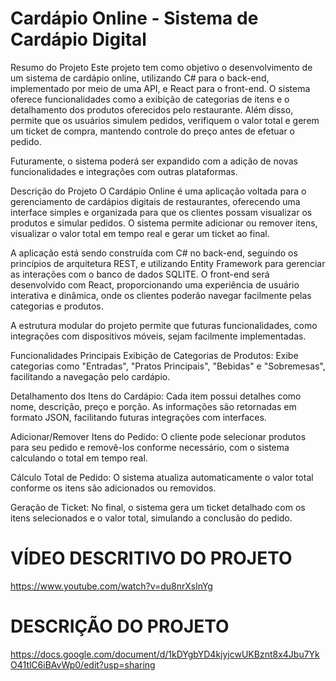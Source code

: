 # Cardápio Online - Sistema de Cardápio Digital
Resumo do Projeto
Este projeto tem como objetivo o desenvolvimento de um sistema de cardápio online, utilizando C# para o back-end, implementado por meio de uma API, e React para o front-end. O sistema oferece funcionalidades como a exibição de categorias de itens e o detalhamento dos produtos oferecidos pelo restaurante. Além disso, permite que os usuários simulem pedidos, verifiquem o valor total e gerem um ticket de compra, mantendo controle do preço antes de efetuar o pedido.

Futuramente, o sistema poderá ser expandido com a adição de novas funcionalidades e integrações com outras plataformas.

Descrição do Projeto
O Cardápio Online é uma aplicação voltada para o gerenciamento de cardápios digitais de restaurantes, oferecendo uma interface simples e organizada para que os clientes possam visualizar os produtos e simular pedidos. O sistema permite adicionar ou remover itens, visualizar o valor total em tempo real e gerar um ticket ao final.

A aplicação está sendo construída com C# no back-end, seguindo os princípios de arquitetura REST, e utilizando Entity Framework para gerenciar as interações com o banco de dados SQLITE. O front-end será desenvolvido com React, proporcionando uma experiência de usuário interativa e dinâmica, onde os clientes poderão navegar facilmente pelas categorias e produtos.

A estrutura modular do projeto permite que futuras funcionalidades, como integrações com dispositivos móveis, sejam facilmente implementadas.

Funcionalidades Principais
Exibição de Categorias de Produtos: Exibe categorias como "Entradas", "Pratos Principais", "Bebidas" e "Sobremesas", facilitando a navegação pelo cardápio.

Detalhamento dos Itens do Cardápio: Cada item possui detalhes como nome, descrição, preço e porção. As informações são retornadas em formato JSON, facilitando futuras integrações com interfaces.

Adicionar/Remover Itens do Pedido: O cliente pode selecionar produtos para seu pedido e removê-los conforme necessário, com o sistema calculando o total em tempo real.

Cálculo Total de Pedido: O sistema atualiza automaticamente o valor total conforme os itens são adicionados ou removidos.

Geração de Ticket: No final, o sistema gera um ticket detalhado com os itens selecionados e o valor total, simulando a conclusão do pedido.



# VÍDEO DESCRITIVO DO PROJETO 
https://www.youtube.com/watch?v=du8nrXslnYg


# DESCRIÇÃO DO PROJETO
https://docs.google.com/document/d/1kDYgbYD4kjyjcwUKBznt8x4Jbu7YkO41tlC6iBAvWp0/edit?usp=sharing
